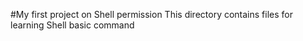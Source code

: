 #My first project on Shell permission
This directory contains files for learning Shell basic command
